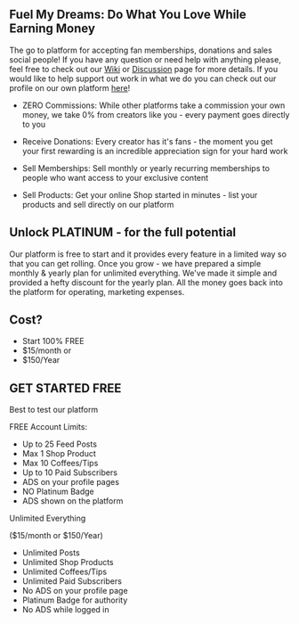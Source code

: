 ## Fuel My Dreams: Do What You Love While Earning Money
 The go to platform for accepting fan memberships, donations and sales social people! If you have any question or need help with anything please, feel free to check out our [Wiki](https://github.com/wildcatstudios/Fuel-My-Dreams/wiki) or [Discussion](https://github.com/wildcatstudios/Fuel-My-Dreams/discussions/1) page for more details. If you would like to help support out work in what we do you can check out our profile on our own platform [here](https://fuelmydreams.online/wildcatstudio)!

- ZERO Commissions: 
While other platforms take a commission your own money, we take 0% from creators like you - every payment goes directly to you

- Receive Donations: 
Every creator has it's fans - the moment you get your first rewarding is an incredible appreciation sign for your hard work

- Sell Memberships: 
Sell monthly or yearly recurring memberships to people who want access to your exclusive content

- Sell Products: 
Get your online Shop started in minutes - list your products and sell directly on our platform

## Unlock PLATINUM - for the full potential

Our platform is free to start and it provides every feature in a limited way so that you can get rolling. Once you grow - we have prepared a simple monthly & yearly plan for unlimited everything. We've made it simple and provided a hefty discount for the yearly plan. All the money goes back into the platform for operating, marketing expenses.

## Cost?
- Start 100% FREE
- $15/month or
- $150/Year

 ## GET STARTED FREE
Best to test our platform

FREE Account Limits:
- Up to 25 Feed Posts
- Max 1 Shop Product
- Max 10 Coffees/Tips
- Up to 10 Paid Subscribers
- ADS on your profile pages
- NO Platinum Badge
- ADS shown on the platform

Unlimited Everything

($15/month or $150/Year)

- Unlimited Posts
- Unlimited Shop Products
- Unlimited Coffees/Tips
- Unlimited Paid Subscribers
- No ADS on your profile page
- Platinum Badge for authority
- No ADS while logged in
